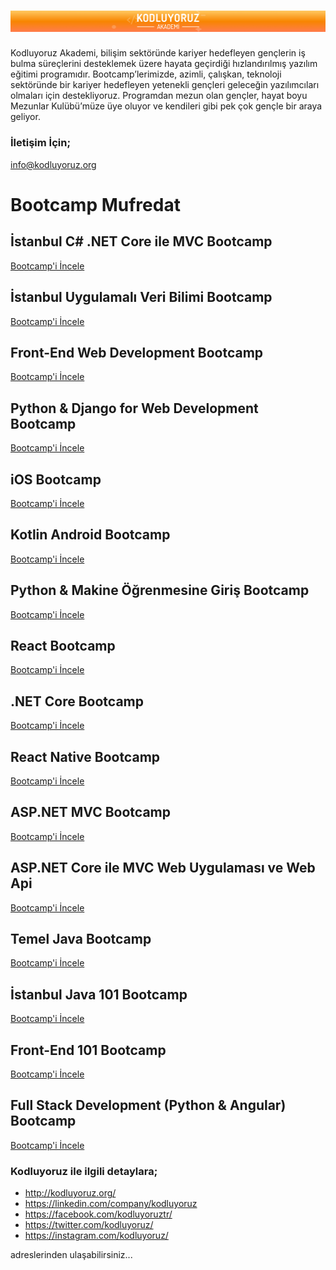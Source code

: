 # <img src="bg_akademi.png" alt="https://www.kodluyoruz.org/" class="logo"/> 

Kodluyoruz Akademi, bilişim sektöründe kariyer hedefleyen gençlerin iş bulma süreçlerini desteklemek üzere hayata geçirdiği hızlandırılmış yazılım eğitimi programıdır. Bootcamp’lerimizde, azimli, çalışkan, teknoloji sektöründe bir kariyer hedefleyen yetenekli gençleri geleceğin yazılımcıları olmaları için destekliyoruz. Programdan mezun olan gençler, hayat boyu Mezunlar Kulübü’müze üye oluyor ve kendileri gibi pek çok gençle bir araya geliyor.

### İletişim İçin;
info@kodluyoruz.org

# Bootcamp Mufredat

## İstanbul C# .NET Core ile MVC Bootcamp
[Bootcamp'i İncele](https://github.com/Kodluyoruz/c-netcoremvc-course)

## İstanbul Uygulamalı Veri Bilimi Bootcamp
[Bootcamp'i İncele](https://github.com/Kodluyoruz/Istanbul-Uygulamali-Veri-Bilimi)

## Front-End Web Development Bootcamp
[Bootcamp'i İncele](https://github.com/Kodluyoruz/Front-End-Web-Development-Bootcamp)

## Python & Django for Web Development Bootcamp
[Bootcamp'i İncele](https://github.com/Kodluyoruz/kodluyoruz-org-python-ve-django-egitimi)

## iOS Bootcamp 
[Bootcamp'i İncele](https://github.com/Kodluyoruz/Kodluyoruz-iOS-Bootcamp)

## Kotlin Android Bootcamp
[Bootcamp'i İncele](https://github.com/Kodluyoruz/Kotlin-Android-Bootcamp)

## Python & Makine Öğrenmesine Giriş Bootcamp
[Bootcamp'i İncele](https://github.com/Kodluyoruz/python-programlamaya-giris)

## React Bootcamp
[Bootcamp'i İncele](https://github.com/Kodluyoruz/react-redux-course)

## .NET Core Bootcamp
[Bootcamp'i İncele](https://github.com/Kodluyoruz/dotnet-core-kodluyoruz-2019-2/)

## React Native Bootcamp
[Bootcamp'i İncele](https://github.com/Kodluyoruz/react-native-egitimi)

## ASP.NET MVC Bootcamp
[Bootcamp'i İncele](https://github.com/Kodluyoruz/aspnet-mvc-course)

## ASP.NET Core ile MVC Web Uygulaması ve Web Api 
[Bootcamp'i İncele](https://github.com/Kodluyoruz/dotnet-core-mvc-web-api-course)

## Temel Java Bootcamp 
[Bootcamp'i İncele](https://github.com/Kodluyoruz/Temel-Java-Bootcamp)

## İstanbul Java 101 Bootcamp
[Bootcamp'i İncele](https://github.com/Kodluyoruz/Istanbul-Java-101-Bootcamp)

## Front-End 101 Bootcamp
[Bootcamp'i İncele](https://github.com/Kodluyoruz/Frontend-101-Bootcamp)

## Full Stack Development (Python & Angular) Bootcamp
[Bootcamp'i İncele](https://github.com/Kodluyoruz/Full-Stack-Development-Python-Angular-Bootcamp)

### Kodluyoruz ile ilgili detaylara;

* http://kodluyoruz.org/
* https://linkedin.com/company/kodluyoruz
* https://facebook.com/kodluyoruztr/
* https://twitter.com/kodluyoruz/
* https://instagram.com/kodluyoruz/

adreslerinden ulaşabilirsiniz...

